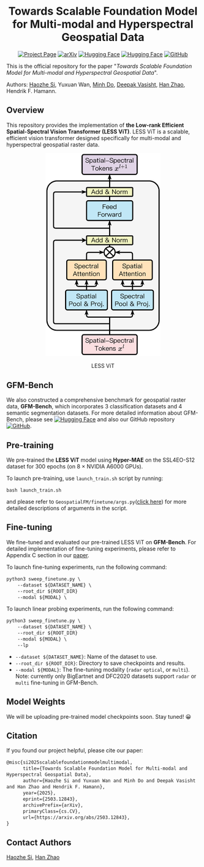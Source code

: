 <div align="center">

<h1>Towards Scalable Foundation Model for Multi-modal and Hyperspectral Geospatial Data</h1>

[![Project Page](https://img.shields.io/badge/Project-Page-blue)](https://github.com/uiuctml/GeospatialFM)
[![arXiv](https://img.shields.io/badge/arXiv-Paper-red?logo=arxiv)](https://github.com/uiuctml/GeospatialFM)
[![Hugging Face](https://img.shields.io/badge/HuggingFace-Model-yellow?logo=huggingface&logoColor=yellow)](https://github.com/uiuctml/GeospatialFM)
[![Hugging Face](https://img.shields.io/badge/HuggingFace-GFMBench-purple?logo=huggingface&logoColor=yellow)](https://huggingface.co/GFM-Bench)
[![GitHub](https://img.shields.io/badge/GitHub-GFMBench-green?logo=github&logoColor=white)](https://github.com/uiuctml/GFM-Bench)

</div>

This is the official repository for the paper 
"_Towards Scalable Foundation Model for Multi-modal and Hyperspectral Geospatial Data_".  

Authors: 
[Haozhe Si](https://ehzoahis.github.io/),
Yuxuan Wan, 
[Minh Do](https://minhdo.ece.illinois.edu/), 
[Deepak Vasisht](https://deepakv.web.illinois.edu/), 
[Han Zhao](https://hanzhaoml.github.io/), 
Hendrik F. Hamann.

## Overview
This repository provides the implementation of **the Low-rank Efficient Spatial-Spectral Vision Transformer (LESS ViT)**. LESS ViT is a scalable, efficient vision transformer designed specifically for multi-modal and hyperspectral geospatial raster data.
<div align="center">
<img src="./assets/less_vit.png" alt="workflow" width="300"/>
    <p>LESS ViT</p>
</div>

## GFM-Bench
We also constructed a comprehensive benchmark for geospatial raster data, **GFM-Bench**, which incorporates 3 classification datasets and 4 semantic segmentation datasets. For more detailed information about GFM-Bench, please see [![Hugging Face](https://img.shields.io/badge/HuggingFace-GFMBench-purple?logo=huggingface&logoColor=yellow)](https://huggingface.co/GFM-Bench) and also our GitHub repository     [![GitHub](https://img.shields.io/badge/GitHub-GFMBench-green?logo=github&logoColor=white)](https://github.com/uiuctml/GFM-Bench).

## Pre-training
We pre-trained the **LESS ViT** model using **Hyper-MAE** on the SSL4EO-S12 dataset for 300 epochs (on 8 &times; NVIDIA A6000 GPUs).

To launch pre-training, use `launch_train.sh` script by running:
```shell
bash launch_train.sh
```
and please refer to `GeospatialFM/finetune/args.py`([click here](https://github.com/uiuctml/GeospatialFM/blob/main/GeospatialFM/finetune/args.py)) for more detailed descriptions of arguments in the script.

## Fine-tuning
We fine-tuned and evaluated our pre-trained LESS ViT on **GFM-Bench**. For detailed implementation of fine-tuning experiments, please refer to Appendix C section in our [paper](https://arxiv.org/pdf/2503.12843).

To launch fine-tuning experiments, run the following command:
```shell
python3 sweep_finetune.py \
    --dataset ${DATASET_NAME} \
    --root_dir ${ROOT_DIR}
    --modal ${MODAL} \
```

To launch linear probing experiments, run the following command:
```shell
python3 sweep_finetune.py \
    --dataset ${DATASET_NAME} \
    --root_dir ${ROOT_DIR}
    --modal ${MODAL} \
    --lp
```

- `--dataset ${DATASET_NAME}`: Name of the dataset to use.
- `--root_dir ${ROOT_DIR}`: Directory to save checkpoints and results.
- `--modal ${MODAL}`: The fine-tuning modality (`radar` `optical`, or `multi`). Note: currently only BigEartnet and DFC2020 datasets support `radar` or `multi` fine-tuning in GFM-Bench.

## Model Weights
We will be uploading pre-trained model checkpoints soon. Stay tuned! 😀

## Citation
If you found our project helpful, please cite our paper:
```
@misc{si2025scalablefoundationmodelmultimodal,
      title={Towards Scalable Foundation Model for Multi-modal and Hyperspectral Geospatial Data}, 
      author={Haozhe Si and Yuxuan Wan and Minh Do and Deepak Vasisht and Han Zhao and Hendrik F. Hamann},
      year={2025},
      eprint={2503.12843},
      archivePrefix={arXiv},
      primaryClass={cs.CV},
      url={https://arxiv.org/abs/2503.12843}, 
}
```

## Contact Authors
[Haozhe Si](haozhes3@illinois.edu), [Han Zhao](hanzhao@illinois.edu)
